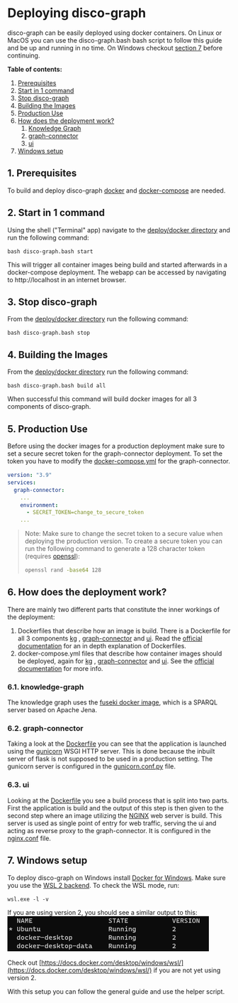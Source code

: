 # Deploying disco-graph

disco-graph can be easily deployed using docker containers. On Linux or MacOS you can use the disco-graph.bash bash script
to follow this guide and be up and running in no time. On Windows checkout [section 7](#7-windows-setup) before continuing.

**Table of contents:**
1. [Prerequisites](#1-prerequisites)
2. [Start in 1 command](#2-start-in-1-command)
3. [Stop disco-graph](#3-stop-disco-graph)
4. [Building the Images](#4-building-the-images)
5. [Production Use](#5-production-use)
6. [How does the deployment work?](#6-how-does-the-deployment-work)
   1. [Knowledge Graph](#61-knowledge-graph)
   2. [graph-connector](#62-graph-connector)
   3. [ui](#63-ui)
7. [Windows setup](#7-windows-setup)

## 1. Prerequisites
To build and deploy disco-graph [docker](https://www.docker.com/) and [docker-compose](https://docs.docker.com/compose/)
are needed.

## 2. Start in 1 command
Using the shell ("Terminal" app) navigate to the [deploy/docker directory](../deploy/docker) and run the following command:
```shell
bash disco-graph.bash start
```
This will trigger all container images being build and started afterwards in a docker-compose deployment.
The webapp can be accessed by navigating to http://localhost in an internet browser.

## 3. Stop disco-graph
From the [deploy/docker directory](../deploy/docker) run the following command:
```shell
bash disco-graph.bash stop
```

## 4. Building the Images
From the [deploy/docker directory](../deploy/docker) run the following command:
```shell
bash disco-graph.bash build all
```
When successful this command will build docker images for all 3 components of disco-graph.

## 5. Production Use
Before using the docker images for a production deployment make sure to set a secure secret token for the graph-connector
deployment. To set the token you have to modify the [docker-compose.yml](../deploy/docker/graph-connector/docker-compose.yml) 
for the graph-connector.
```yaml
version: "3.9"
services:
  graph-connector:
    ...
    environment:
      - SECRET_TOKEN=change_to_secure_token
    ...
```
> Note: Make sure to change the secret token to a secure value when deploying the production version. To create a secure
> token you can run the following command to generate a 128 character token (requires [openssl](https://www.openssl.org/)):
> ```bash
> openssl rand -base64 128
> ```

## 6. How does the deployment work?
There are mainly two different parts that constitute the inner workings of the deployment: 
1. Dockerfiles that describe how an image is build. There is a Dockerfile for all 3 components [kg](../deploy/docker/fuseki/Dockerfile)
, [graph-connector](../code/graph-connector/Dockerfile) and [ui](../code/disco-graph/ui/Dockerfile). Read the 
[official documentation](https://docs.docker.com/engine/reference/builder/) for an in depth explanation of Dockerfiles.
2. docker-compose.yml files that describe how container images should be deployed, again for [kg](../deploy/docker/fuseki/docker-compose.yml)
, [graph-connector](../deploy/docker/graph-connector/docker-compose.yml) and [ui](../deploy/docker/ui/docker-compose.yml).
See the [official documentation](https://docs.docker.com/compose/features-uses/) for more info.

### 6.1. knowledge-graph
The knowledge graph uses the [fuseki docker image](https://jena.apache.org/documentation/fuseki2/fuseki-docker.html), which
is a SPARQL server based on Apache Jena.

### 6.2. graph-connector
Taking a look at the [Dockerfile](../code/graph-connector/Dockerfile) you can see that the application is launched using
the [gunicorn](https://gunicorn.org/) WSGI HTTP server. This is done because the inbuilt server of flask is not supposed 
to be used in a production setting. The gunicorn server is configured in the [gunicorn.conf.py](../deploy/docker/graph-connector/gunicorn.conf.py) 
file. 

### 6.3. ui
Looking at the [Dockerfile](../code/disco-graph/ui/Dockerfile) you see a build process that is split into two parts. First
the application is build and the output of this step is then given to the second step where an image utilizing the [NGINX](https://www.nginx.com/)
web server is build. This server is used as single point of entry for web traffic, serving the ui and acting as reverse 
proxy to the graph-connector. It is configured in the [nginx.conf](../code/disco-graph/ui/nginx.conf) file.

## 7. Windows setup
To deploy disco-graph on Windows install [Docker for Windows](https://docs.docker.com/desktop/install/windows-install/).
Make sure you use the [WSL 2 backend](https://docs.docker.com/desktop/windows/wsl/). To check the WSL mode, run:
```shell
wsl.exe -l -v
```
If you are using version 2, you should see a similar output to this:
![](resources/win_wsl_version.png)


Check out [https://docs.docker.com/desktop/windows/wsl/](https://docs.docker.com/desktop/windows/wsl/) if you are not yet
using version 2.

With this setup you can follow the general guide and use the helper script.